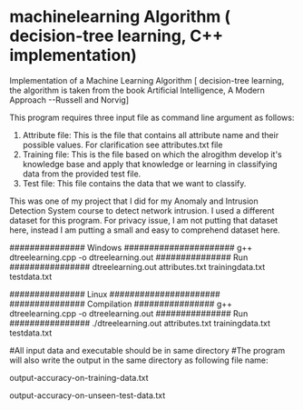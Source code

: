 # machinelearning Algorithm ( decision-tree learning, C++ implementation)
Implementation of a Machine Learning Algorithm [ decision-tree learning, the  algorithm is taken from the book Artificial Intelligence, A Modern Approach --Russell and Norvig]

This program requires three input file as command line argument as follows:
1. Attribute file: This is the file that contains all attribute name and their possible values. For clarification see attributes.txt file
2. Training file: This is the file based on which the alrogithm develop it's knowledge base and apply that knowledge or learning in classifying data from 
the provided test file.
3. Test file: This file contains the data that we want to classify.

This was one of my project that I did for my Anomaly and Intrusion Detection System course to detect network intrusion. I used a different dataset for 
this program. For privacy issue, I am not putting that dataset here, instead I am putting a small and easy to comprehend dataset here. 


############### Windows ######################
g++ dtreelearning.cpp -o dtreelearning.out
############### Run ################
dtreelearning.out attributes.txt trainingdata.txt testdata.txt


############### Linux ######################
############### Compilation ################
g++ dtreelearning.cpp -o dtreelearning.out
############### Run ################
./dtreelearning.out attributes.txt trainingdata.txt testdata.txt


#All input data and executable should be in same directory
#The program will also write the output in the same directory as following file name:

output-accuracy-on-training-data.txt

output-accuracy-on-unseen-test-data.txt
